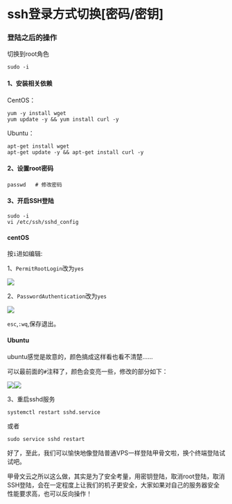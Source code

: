 # ssh登录方式切换\[密码/密钥]

### **登陆之后的操作**

切换到root角色

```
sudo -i
```

#### **1、安装相关依赖**

CentOS：

```
yum -y install wget
yum update -y && yum install curl -y
```

Ubuntu：

```
apt-get install wget
apt-get update -y && apt-get install curl -y
```

#### **2、设置root密码**

```
passwd   # 修改密码
```

#### **3、开启SSH登陆**

```
sudo -i
vi /etc/ssh/sshd_config
```

#### **centOS**

按`i`进如编辑:

1、`PermitRootLogin`改为`yes`

![](https://pic4.zhimg.com/80/v2-e5f531e8ac26301689994fff0c70c863\_720w.jpg)

2、`PasswordAuthentication`改为`yes`

![](https://pic1.zhimg.com/80/v2-941244a9aa4a31ac6cf1dcc76a633de8\_720w.jpg)

`esc`,`:wq`,保存退出。

#### **Ubuntu**

ubuntu感觉是故意的，颜色搞成这样看也看不清楚……

可以最前面的`#`注释了，颜色会变亮一些，修改的部分如下：

![](https://pic1.zhimg.com/80/v2-3b226a2c6811887894e0e1affa3ac46c\_720w.jpg)![](https://pic2.zhimg.com/80/v2-46f95bc2da44a9832be9df9bd4a44ddd\_720w.jpg)

3、重启sshd服务

```
systemctl restart sshd.service
```

或者

```
sudo service sshd restart
```

好了，至此，我们可以愉快地像登陆普通VPS一样登陆甲骨文啦，换个终端登陆试试吧。

甲骨文云之所以这么做，其实是为了安全考量，用密钥登陆，取消root登陆，取消SSH登陆，会在一定程度上让我们的机子更安全，大家如果对自己的服务器安全性能要求高，也可以反向操作！
